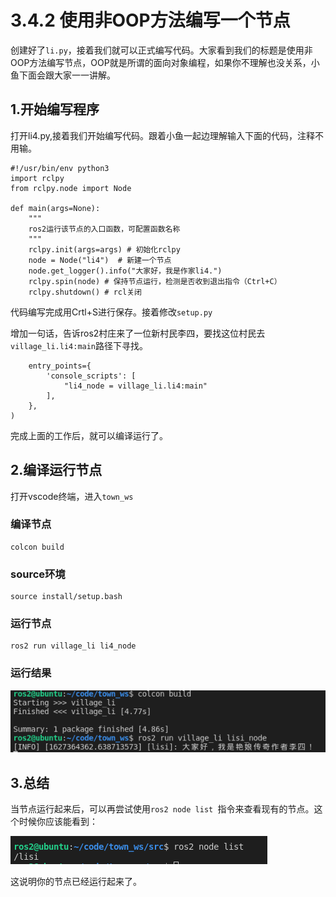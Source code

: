 # 3.4.2 使用非OOP方法编写一个节点

创建好了`li.py`，接着我们就可以正式编写代码。大家看到我们的标题是使用非OOP方法编写节点，OOP就是所谓的面向对象编程，如果你不理解也没关系，小鱼下面会跟大家一一讲解。

## 1.开始编写程序

打开li4.py,接着我们开始编写代码。跟着小鱼一起边理解输入下面的代码，注释不用输。

```
#!/usr/bin/env python3
import rclpy
from rclpy.node import Node

def main(args=None):
    """
    ros2运行该节点的入口函数，可配置函数名称
    """
    rclpy.init(args=args) # 初始化rclpy
    node = Node("li4")  # 新建一个节点
    node.get_logger().info("大家好，我是作家li4.")
    rclpy.spin(node) # 保持节点运行，检测是否收到退出指令（Ctrl+C）
    rclpy.shutdown() # rcl关闭
```

代码编写完成用Crtl+S进行保存。接着修改`setup.py`

增加一句话，告诉ros2村庄来了一位新村民李四，要找这位村民去`village_li.li4:main`路径下寻找。

```
    entry_points={
        'console_scripts': [
            "li4_node = village_li.li4:main"
        ],
    },
)
```

完成上面的工作后，就可以编译运行了。



## 2.编译运行节点

打开vscode终端，进入`town_ws`

### 编译节点

```
colcon build
```

### source环境

```
source install/setup.bash
```

### 运行节点

```
ros2 run village_li li4_node
```

### 运行结果

![image-20210727134002735](3.5.2使用非OOP方法编写一个节点并测试/imgs/image-20210727134002735.png)

## 3.总结

当节点运行起来后，可以再尝试使用`ros2 node list `指令来查看现有的节点。这个时候你应该能看到：

![image-20210727135236470](3.5.2使用非OOP方法编写一个节点并测试/imgs/image-20210727135236470.png)

这说明你的节点已经运行起来了。


